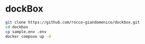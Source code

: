# dockBox

```bash
git clone https://github.com/rocco-giandomenico/dockbox.git
cd dockbox
cp sample.env .env
docker compose up -d
```
